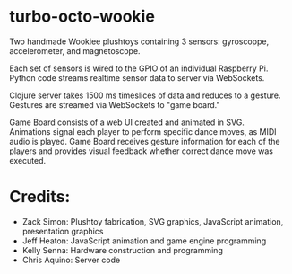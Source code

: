 # turbo-octo-wookie

Two handmade Wookiee plushtoys containing 3 sensors: gyroscoppe, accelerometer, and magnetoscope.

Each set of sensors is wired to the GPIO of an individual Raspberry Pi.  
Python code streams realtime sensor data to server via WebSockets.

Clojure server takes 1500 ms timeslices of data and reduces to a gesture.  
Gestures are streamed via WebSockets to "game board."

Game Board consists of a web UI created and animated in SVG.  
Animations signal each player to perform specific dance moves, as MIDI audio is played.
Game Board receives gesture information for each of the players and provides visual feedback whether correct dance move was executed.


# Credits:

* Zack Simon: Plushtoy fabrication, SVG graphics, JavaScript animation, presentation graphics
* Jeff Heaton: JavaScript animation and game engine programming
* Kelly Senna: Hardware construction and programming
* Chris Aquino: Server code

